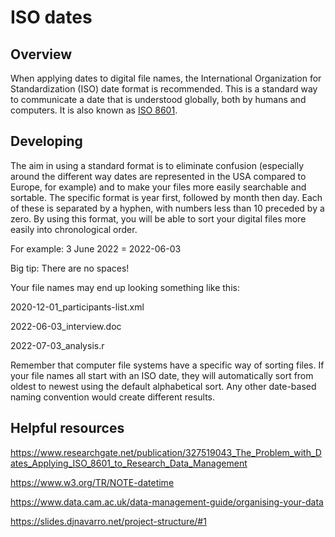 # ISO dates

## Overview 

When applying dates to digital file names, the International Organization for Standardization (ISO) date format is recommended. This is a standard way to communicate a date that is understood globally, both by humans and computers. It is also known as [ISO 8601](https://www.iso.org/iso-8601-date-and-time-format.html).

## Developing

The aim in using a standard format is to eliminate confusion (especially around the different way dates are represented in the USA compared to Europe, for example) and to make your files more easily searchable and sortable. 
The specific format is year first, followed by month then day. Each of these is separated by a hyphen, with numbers less than 10 preceded by a zero.
By using this format, you will be able to sort your digital files more easily into chronological order. 

For example:
3 June 2022 = 2022-06-03

Big tip: There are no spaces!

Your file names may end up looking something like this:

2020-12-01_participants-list.xml

2022-06-03_interview.doc

2022-07-03_analysis.r

Remember that computer file systems have a specific way of sorting files. If your file names all start with an ISO date, they will automatically sort from oldest to newest using the default alphabetical sort. Any other date-based naming convention would create different results.

## Helpful resources  

https://www.researchgate.net/publication/327519043_The_Problem_with_Dates_Applying_ISO_8601_to_Research_Data_Management

https://www.w3.org/TR/NOTE-datetime

https://www.data.cam.ac.uk/data-management-guide/organising-your-data

https://slides.djnavarro.net/project-structure/#1 
